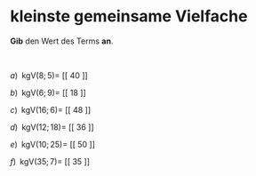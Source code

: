 <!--
version:  0.0.1

language: de

@style
main > *:not(:last-child) {
  margin-bottom: 3rem;
}

input {
    text-align: center;
}

.flex-container {
    display: flex;
    flex-wrap: wrap;
    align-items: stretch;
    gap: 20px;
}

.flex-child {
    flex: 1;
    min-width: 350px;
    margin-right: 20px;
}

@media (max-width: 400px) {
    .flex-child {
        flex: 100%;
        margin-right: 0;
    }
}
@end

formula: \carry   \textcolor{red}{\scriptsize #1}
formula: \digit   \rlap{\carry{#1}}\phantom{#2}#2
formula: \permil  \text{‰}

import: https://raw.githubusercontent.com/LiaTemplates/Tikz-Jax/main/README.md

script: https://cdn.jsdelivr.net/gh/LiaTemplates/Tikz-Jax@main/dist/index.js


tags: kgV, sehr leicht, sehr niedrig, Angeben

comment: Gib das kleinste gemeinsame Vielfache an.

author: Martin Lommatzsch

-->




# kleinste gemeinsame Vielfache


**Gib** den Wert des Terms **an**.

<br>


<section class="flex-container">

<div class="flex-child">

$a)\;\; \text{kgV}(8;5) =$ [[ 40  ]]

</div>

<div class="flex-child">

$b)\;\; \text{kgV}(6;9) =$ [[  18 ]]

</div>

<div class="flex-child">

$c)\;\; \text{kgV}(16;6) =$ [[  48 ]]

</div>

<div class="flex-child">

$d)\;\; \text{kgV}(12;18) =$ [[  36 ]]

</div>

<div class="flex-child">

$e)\;\; \text{kgV}(10;25) =$ [[ 50  ]]

</div>

<div class="flex-child">

$f)\;\; \text{kgV}(35;7) =$ [[ 35  ]]

</div>

</section>
